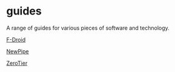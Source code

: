 # guides

A range of guides for various pieces of software and technology.

[F-Droid](./f-droid)

[NewPipe](./newpipe)

[ZeroTier](./zerotier)

